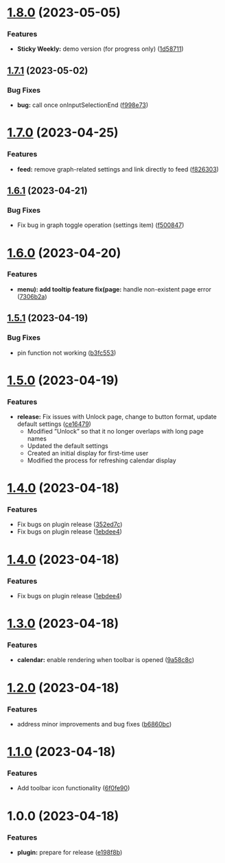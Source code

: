 # [1.8.0](https://github.com/YU000jp/logseq-plugin-sticky-popup/compare/v1.7.1...v1.8.0) (2023-05-05)


### Features

* **Sticky Weekly:** demo version (for progress only) ([1d58711](https://github.com/YU000jp/logseq-plugin-sticky-popup/commit/1d58711187761605e0cb282d725c839dd8acf7fe))

## [1.7.1](https://github.com/YU000jp/logseq-plugin-sticky-popup/compare/v1.7.0...v1.7.1) (2023-05-02)


### Bug Fixes

* **bug:** call once onInputSelectionEnd ([f998e73](https://github.com/YU000jp/logseq-plugin-sticky-popup/commit/f998e733b6a291678db0460dea6ba188f02e7509))

# [1.7.0](https://github.com/YU000jp/logseq-plugin-sticky-popup/compare/v1.6.1...v1.7.0) (2023-04-25)


### Features

* **feed:** remove graph-related settings and link directly to feed ([f826303](https://github.com/YU000jp/logseq-plugin-sticky-popup/commit/f82630371c1f9dda52991a35b5b9325ecbc7e647))

## [1.6.1](https://github.com/YU000jp/logseq-plugin-sticky-popup/compare/v1.6.0...v1.6.1) (2023-04-21)


### Bug Fixes

* Fix bug in graph toggle operation (settings item) ([f500847](https://github.com/YU000jp/logseq-plugin-sticky-popup/commit/f500847d64775e4d96ae4d2f1951e7ad2d6208ec))

# [1.6.0](https://github.com/YU000jp/logseq-plugin-sticky-popup/compare/v1.5.1...v1.6.0) (2023-04-20)


### Features

* **menu): add tooltip feature fix(page:** handle non-existent page error ([7306b2a](https://github.com/YU000jp/logseq-plugin-sticky-popup/commit/7306b2a98a09314dd3ad93766ffe44079b55748b))

## [1.5.1](https://github.com/YU000jp/logseq-plugin-sticky-popup/compare/v1.5.0...v1.5.1) (2023-04-19)


### Bug Fixes

* pin function not working ([b3fc553](https://github.com/YU000jp/logseq-plugin-sticky-popup/commit/b3fc553cd5fbff6c1fa4f4785e16e43baa647609))

# [1.5.0](https://github.com/YU000jp/logseq-plugin-sticky-popup/compare/v1.4.0...v1.5.0) (2023-04-19)


### Features

* **release:** Fix issues with Unlock page, change to button format, update default settings ([ce16479](https://github.com/YU000jp/logseq-plugin-sticky-popup/commit/ce16479674777a67850a26918c269444f15d53c6))
  - Modified ”Unlock” so that it no longer overlaps with long page names
  - Updated the default settings
  - Created an initial display for first-time user
  - Modified the process for refreshing calendar display

# [1.4.0](https://github.com/YU000jp/logseq-plugin-sticky-popup/compare/v1.3.0...v1.4.0) (2023-04-18)


### Features

* Fix bugs on plugin release ([352ed7c](https://github.com/YU000jp/logseq-plugin-sticky-popup/commit/352ed7cca838b465e996becfaab10ef6bc6808c3))
* Fix bugs on plugin release ([1ebdee4](https://github.com/YU000jp/logseq-plugin-sticky-popup/commit/1ebdee441ddf6e3c6cdc8ab9bbc82f7bc66cfe35))

# [1.4.0](https://github.com/YU000jp/logseq-plugin-sticky-popup/compare/v1.3.0...v1.4.0) (2023-04-18)


### Features

* Fix bugs on plugin release ([1ebdee4](https://github.com/YU000jp/logseq-plugin-sticky-popup/commit/1ebdee441ddf6e3c6cdc8ab9bbc82f7bc66cfe35))

# [1.3.0](https://github.com/YU000jp/logseq-plugin-sticky-popup/compare/v1.2.0...v1.3.0) (2023-04-18)


### Features

* **calendar:** enable rendering when toolbar is opened ([9a58c8c](https://github.com/YU000jp/logseq-plugin-sticky-popup/commit/9a58c8c346f9130956264084d320ed11114d8add))

# [1.2.0](https://github.com/YU000jp/logseq-plugin-sticky-popup/compare/v1.1.0...v1.2.0) (2023-04-18)


### Features

* address minor improvements and bug fixes ([b6860bc](https://github.com/YU000jp/logseq-plugin-sticky-popup/commit/b6860bc5a33199a7df571c755ce1c01ff8d94213))

# [1.1.0](https://github.com/YU000jp/logseq-plugin-sticky-popup/compare/v1.0.0...v1.1.0) (2023-04-18)


### Features

* Add toolbar icon functionality ([6f0fe90](https://github.com/YU000jp/logseq-plugin-sticky-popup/commit/6f0fe90c211849e6b86414dfc079de3db2d77fd5))

# 1.0.0 (2023-04-18)


### Features

* **plugin:** prepare for release ([e198f8b](https://github.com/YU000jp/logseq-plugin-sticky-popup/commit/e198f8b217f4a9411e6d3b347accfc7aff73a7f5))
